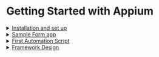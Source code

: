 # Getting Started with Appium
<details>
  <summary> <ins> Installation and set up </ins></summary>
	
* For windows users, click [here](https://www.youtube.com/watch?v=x-hBpgM5je8&list=PLhW3qG5bs-L8npSSZD6aWdYFQ96OEduhk&index=3)  
* For Mac Users, continue with the below steps - 
* Install Java  
  * Check if java is installed, by running ```java -version``` in terminal
  * If output is "command not found", then click [here](https://www.oracle.com/java/technologies/javase-jdk14-downloads.html) to download JAVA JDK and then install the file
  * Run ```java -version``` & ```javac -version``` again to check if java is installed properly
  </br></br>
  <img align = "center" width="1002" alt="Java_version" src="https://user-images.githubusercontent.com/46274358/91602477-0c0a1480-e989-11ea-9097-92f0c8b9c8e6.png"> </br>
* Set up environment variables - java_home in your .profile or .zsh file (default is .profile) by clicking [here](https://youtu.be/y6szNJ4rMZ0)
  * Run ```echo $JAVA_HOME``` in terminal
  * If no output is displayed then
    * Go to the location where JAVA is installed on your system by copying ```cd /Library/Java/JavaVirtualMachines/``` and then click TAB (↹) button on your keyboard for autofill. Continue the address by adding ```/Contents/Home```. </br>
    An example for this would be </br>
    <img align = "center" width="1001" alt="cd" src="https://user-images.githubusercontent.com/46274358/91605493-2b577080-e98e-11ea-8644-6cfbd1b1ee12.png"> </br>
    * Enter ```pwd``` and copy the output. Output can be </br>
    <img align = "center" width="1001" alt="pwd" src="https://user-images.githubusercontent.com/46274358/91605506-2eeaf780-e98e-11ea-9925-c5d9f70233ec.png">
    </br>
    This is the path where java is installed on your system
    
    * Open .bash_profile in your editor by 
    ```open ~/.bash_profile```
    * Do not modify any existing lines, just add the line </br>
	```export JAVA_HOME =``` paste the path you copied before
    * Add PATH
	```PATH=$JAVA_HOME/bin:$PATH```
    * Now save the file and close the editor
  * Run ```echo $JAVA_HOME``` in terminal again, output should be </br>
  <img align = "center" width="999" alt="java_home" src="https://user-images.githubusercontent.com/46274358/91604947-3e1d7580-e98d-11ea-96f2-77f8e9c815fa.png">
  </br></br>
* Install HomeBrew
  * Open terminal and run this command - </br>
  
  ```
  /bin/bash -c "$(curl -fsSL https://raw.githubusercontent.com/Homebrew/install/master/install.sh)"
  ```
* Node installation
  * Check if node is present by running ``` node -v ``` on terminal
  * If output is "command not found", then run ``` brew install node ``` command on terminal or [Download & Install node](https://nodejs.org/en/download/)
  * Appium is built on node, hence node should be installed properly before proceeding ahead
  * Check if node is finally installed by running the command ``` node -v ``` again. </br> </br>
  <img align = "center" width="1013" alt="Check Node Version" src="https://user-images.githubusercontent.com/46274358/91595084-94d08280-e980-11ea-94ee-a2dc42bfb76d.png"> 
  </br>
* Install Appium by clicking [here](http://appium.io/)  (Preferably Appium Desktop, since this has GUI for better understanding)
  * Download and install appium.dmg file
  * Launch Appium
  </br> 
  <div align="left">
  <img width="605" alt="Launch Appium" src="https://user-images.githubusercontent.com/46274358/91595120-a1ed7180-e980-11ea-9fa5-d1fddd763976.png"> 
  </div> </br>
  
  
  
  * Run Appium Server in default settings by clicking **Start Server** button without making any changes to HOST and PORT. 
  * Once clicked, output should be ```Appium REST http interface listener started on 0.0.0.0:4723 ```. </br>
  Congratulations you have set up Apppium on your system 👏👏👏 </br> </br>
  <div align="left">
  <img width="605" alt="Running Successfully" src="https://user-images.githubusercontent.com/46274358/91595107-9e59ea80-e980-11ea-8c34-cbbf37edb930.png">
  </div> </br>
  

* Install appium-doctor (optional)
  * Appium-doctor is used to check if all dependencies related to appium are installed and if paths are provided correctly 
  * Install appium-doctor either by clickig [here](https://www.npmjs.com/package/appium-doctor) or running ```npm install appium-doctor -g``` in terminal
  * Run ```appium-doctor --android``` in your terminal. Here we are passing the argument as android since we are more focussed on Android automation at the moment
  * For more info refer [Github page for Appium-doctor](www.github.com/appium/appium-doctor)
  * Ensure that you don't see any error messages
  </br> </br>
  <div align="center">
  <img width="1007" alt="Appium-doctor" src="https://user-images.githubusercontent.com/46274358/91595776-b4b47600-e981-11ea-9c72-8de9127cce2a.png">
  </div>
* Install IDE
  * Choose ECLIPSE by clicking [here](https://www.eclipse.org/downloads/) or IntelliJ by clicking [here](https://www.jetbrains.com/idea/download/#section=mac)
* Download and extract android-sdk by clicking [here](https://dl.google.com/android/repository/commandlinetools-mac-6609375_latest.zip), skip if ```adb devices``` works for you . [Refer](https://www.youtube.com/watch?v=BEF-d1xjV4Q&list=PLhW3qG5bs-L8npSSZD6aWdYFQ96OEduhk&index=6)
  * Open terminal and go to the directory where android-sdk was extracted using ```cd 'path to android sdk'/tools/bin
  * Copy and run ```sdkmanager "platform-tools" "platforms;android-28"```
  * platform-tools directory should be extracted and present in the location where you have downloaded android sdk
  * Set environment variables for ANDROID_HOME & PATH
    * Open .bash_profile in your editor by 
    ```open ~/.bash_profile```
    * Do not modify any existing lines, just add the line </br>
	```export ANDROID_HOME =``` paste the path you android sdk is present
    * Add PATH
	```PATH=${PATH}:$ANDROID_HOME/tools:$ANDROID_HOME/platform-tools```
	```export PATH```
    * Now save the file and close the editor
    * Run ```Echo $ANDROID_HOME``` </br></br>
<img align = "center" width="1003" alt="ANDROID_HOME" src="https://user-images.githubusercontent.com/46274358/91608190-b0448900-e992-11ea-808e-1204c3ab2d42.png"></br></br>
    * Run ```PATH``` to get this in the output </br></br>
<img align = "center" width="1003" alt="PATH" src="https://user-images.githubusercontent.com/46274358/91608194-b33f7980-e992-11ea-908e-98938d619d21.png">
</br></br>
    * Adb commands should work now, check using ```adb devices``` in terminal
  
  </details>

<details>
	<summary> <ins> Sample Form app </ins> </summary>
	
* This is a sample app created with basic UI Elements in it.
* Install app-debug.apk from the [here](https://github.com/punitm03/AppiumDemo/blob/master/app-debug.apk)
* Screenshots from the app can be found here ⬇
<div align="center">
<p><ins>Create Account</ins></p>
<img width="727" align = "center" alt="Sign Up" src="https://user-images.githubusercontent.com/46274358/90983699-a9caa180-e58d-11ea-8b48-8cec71e19ea2.png">
</div> 
<div align="center">
<br/><br/>
<p> <ins>Sign In </ins></p>
<img width="727" align = "center" alt="Sign In" src="https://user-images.githubusercontent.com/46274358/90983826-8e13cb00-e58e-11ea-9fec-e0a0044c8d14.png">
</div>

### Test Cases 
* Check if user is able to sign up by providing the details
* Check if error is shown if incorrect user credentials are passed
* Check if "Log in" button is disabled if user enters incorrect credentials 5 times
* Check if user is able to login to the app using the correct credentials and verify the First Name and Last Name in the app
</details>

<details>
	<summary> <ins> First Automation Script </ins> </summary>
	
* QA's tasks - 
  * Create a new user account
  * Attempt for verification using **invalid** credentials
  * Attempt for verification using **valid** credentials		
* Script explaination - 
	* Open [AutomationDemo.java](https://github.com/punitm03/AppiumDemo/blob/master/src/main/java/AutomationDemo.java) file.
   This is the main method. Program execution starts from this point
<div align="center">   
<img width="414" alt="Screenshot 2020-08-29 at 12 42 17 AM" src="https://user-images.githubusercontent.com/46274358/91606845-84c09f00-e990-11ea-8bae-6814d8829582.png">
	<br/>
</div>


* setUp() method - 
  * This is used to set up the desiredCapabilities which are to be used by a device
  * desiredCapabilities are in format of key-value pairs to demonstrate the properties for a test device. [Refer here](http://appium.io/docs/en/writing-running-appium/caps/) for more info.
  * Here we are setting up these capabilities - 	
	
```java
capabilities.setCapability("platformName", "Android");
capabilities.setCapability("platformVersion", "10.0");
capabilities.setCapability("deviceName", "Oneplus5");
capabilities.setCapability("udid", "192.168.0.179:5555");
capabilities.setCapability("appPackage", "com.example.demoapp");
capabilities.setCapability("appActivity", "com.example.demoapp.MainActivity");
```

* signUp() method - 
  * This method navigates the user to Sign Up page and allows them to create a new user account here.
  * All the UI elements are initialised here like -
```java
AndroidElement firstName = (AndroidElement)driver.findElement(By.id("com.example.demoapp:id/firstName"));
AndroidElement lastName = (AndroidElement)driver.findElement(By.id("com.example.demoapp:id/lastName"));
```
* 
  * In this example, elements are initialised using the id locator. For more info about locators [refer here](https://kobiton.com/book/chapter-4-appium-locator-finding-strategies/)
  * Actions are performed on the UI elements in chronological order - 

```java
signUpBtn.click(); // From Home page, click on Sign Up button
firstName.sendKeys("Punit"); // In Sign Up page, enter "Punit" in First Name field
lastName.sendKeys("Mishra"); // Enter "Mishra" in Last Name field
userName.sendKeys("punit"); // Enter "punit" in userName field
password.sendKeys("1234"); // Enter "1234" in password field
signUpBtn.click(); // Click on Sign Up button to create the user account
```

* fillUpForm() method - 
  * This method fills up the sign in form with valid and invalid credentials to check the behavior.
  * Actions performed in choronolical order for Invalid userName are -
```java
userName.sendKeys("admin"); // Enter "admin" as username
password.sendKeys("1234"); // Enter "1234" as password
login.click(); // Click on login button
```
* 
  * Actions perfomed for valid user are -  
```java
userName.sendKeys("punit"); // Enter "1234" as username
password.sendKeys("1234"); // Enter "1234" as password
login.click(); // Click on login button
```

* verifyUserProfile() method - 
  * This method verifies the First Name and Last Name which has been used to login to the account.
  * There are no action perfomed on the elements, we are just caputuring the data from the First Name and Last Name field and printing those values to the console.
  
```java
System.out.println(header.getText());
System.out.println(firstName.getText());
System.out.println(lastName.getText());
```

</details>

<details>
	<summary> <ins> Framework Design </ins> </summary>
		
* The framework is designed on **PAGE OBJECT MODEL** design pattern where you have seperate folders for pages and tests
* The pages folder 
  * It consists of seperate pages (like ```HomePage.java``` & ```SignUpPage.java```) 
  * Each page's elements (like "Sign Up" & "Sign In" buttons) are defined in their respective classes and the actions to be perfomed on those elements (like click() & type() methods) are also defined in the same class
* The test classes
  * It consists of test scripts for each seperate pages (like ```HomePageTest.java``` & ```SignUpPageTest.java```)
  * Each test class has the actions to be perfomed in chronological order
<div align="center">
<img width="616" alt="Screenshot 2020-08-26 at 4 17 13 PM" src="https://user-images.githubusercontent.com/46274358/91294739-9e5abe80-e7b7-11ea-9cbc-5352a8b2af17.png">
</div>
</details>
         
         
